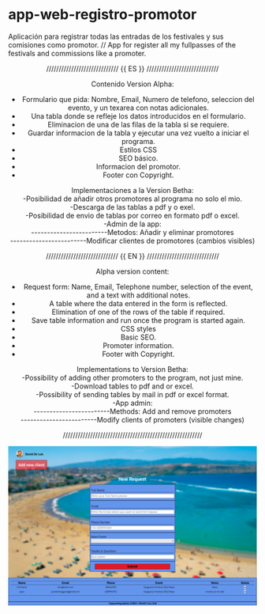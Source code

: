 # app-web-registro-promotor
Aplicación para registrar todas las entradas de los festivales y sus comisiones como promotor.
//
App for register all my fullpasses of the festivals and commissions like a promoter.

<div style="text-align: center;"
*********************************
Technologies used so far: HTML|CSS|JS. // Technologies used so far: HTML|CSS|JS.
*********************************
</div>

 ///////////////////////////// {{ ES }}  /////////////////////////////

Contenido Version Alpha:
 - Formulario que pida: Nombre, Email, Numero de telefono, seleccion del evento, y un texarea con notas adicionales.
 - Una tabla donde se refleje los datos introducidos en el formulario.
 - Eliminacion de una de las filas de la tabla si se requiere.
 - Guardar informacion de la tabla y ejecutar una vez vuelto a iniciar el programa.
 - Estilos CSS
 - SEO básico.
 - Informacion del promotor.
 - Footer con Copyright.



Implementaciones a la Version Betha: <br> 
 -Posibilidad de añadir otros promotores al programa no solo el mio. <br>
 -Descarga de las tablas a pdf y o exel.<br>
 -Posibilidad de envio de tablas por correo en formato pdf o excel. <br>
 -Admin de la app:  <br>
 ------------------------Metodos: Añadir y eliminar promotores<br>
 ------------------------Modificar clientes de promotores (cambios visibles)<br>
 
  ///////////////////////////// {{ EN }}  /////////////////////////////


Alpha version content:
 - Request form: Name, Email, Telephone number, selection of the event, and a text with additional notes.
 - A table where the data entered in the form is reflected.
 - Elimination of one of the rows of the table if required.
 - Save table information and run once the program is started again.
 - CSS styles
 - Basic SEO.
 - Promoter information.
 - Footer with Copyright.
 
 
Implementations to Version Betha: <br>
 -Possibility of adding other promoters to the program, not just mine. <br>
 -Download tables to pdf and or excel.<br>
 -Possibility of sending tables by mail in pdf or excel format. <br>
 -App admin: <br>
 ------------------------Methods: Add and remove promoters<br>
 ------------------------Modify clients of promoters (visible changes)<br>
 
 ////////////////////////////////////////////////////////



 
 ![Screenshot](img/page-preview.png)
 
